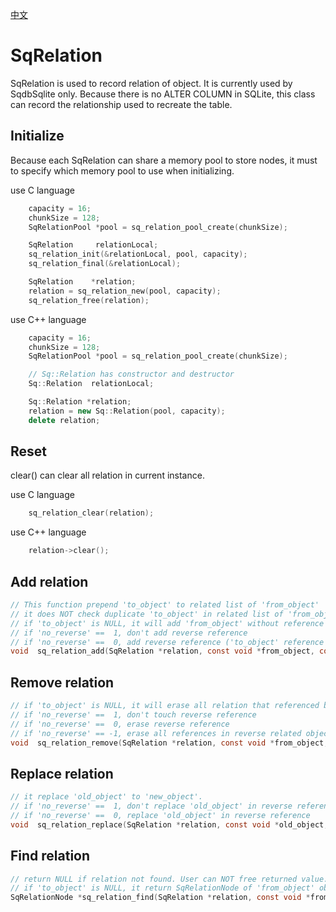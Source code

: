 [中文](SqRelation.cn.md)

# SqRelation

SqRelation is used to record relation of object. It is currently used by SqdbSqlite only.
Because there is no ALTER COLUMN in SQLite, this class can record the relationship used to recreate the table.

## Initialize

Because each SqRelation can share a memory pool to store nodes, it must to specify which memory pool to use when initializing.

use C language

```c
	capacity = 16;
	chunkSize = 128;
	SqRelationPool *pool = sq_relation_pool_create(chunkSize);

	SqRelation     relationLocal;
	sq_relation_init(&relationLocal, pool, capacity);
	sq_relation_final(&relationLocal);

	SqRelation    *relation;
	relation = sq_relation_new(pool, capacity);
	sq_relation_free(relation);
```

use C++ language

```c++
	capacity = 16;
	chunkSize = 128;
	SqRelationPool *pool = sq_relation_pool_create(chunkSize);

	// Sq::Relation has constructor and destructor
	Sq::Relation  relationLocal;

	Sq::Relation *relation;
	relation = new Sq::Relation(pool, capacity);
	delete relation;
```

## Reset

clear() can clear all relation in current instance.  
  
use C language

```c
	sq_relation_clear(relation);
```

use C++ language

```c++
	relation->clear();
```

## Add relation

```c
// This function prepend 'to_object' to related list of 'from_object'
// it does NOT check duplicate 'to_object' in related list of 'from_object'
// if 'to_object' is NULL, it will add 'from_object' without reference to 'to_object'
// if 'no_reverse' ==  1, don't add reverse reference
// if 'no_reverse' ==  0, add reverse reference ('to_object' reference to 'from_object')
void  sq_relation_add(SqRelation *relation, const void *from_object, const void *to_object, int no_reverse);
```

## Remove relation

```c
// if 'to_object' is NULL, it will erase all relation that referenced by 'from_object'
// if 'no_reverse' ==  1, don't touch reverse reference
// if 'no_reverse' ==  0, erase reverse reference
// if 'no_reverse' == -1, erase all references in reverse related objects. 'to_object_free_func' must use with this mode.
void  sq_relation_remove(SqRelation *relation, const void *from_object, const void *to_object, int no_reverse, SqDestroyFunc to_object_free_func);
```

## Replace relation

```c
// it replace 'old_object' to 'new_object'.
// if 'no_reverse' ==  1, don't replace 'old_object' in reverse reference
// if 'no_reverse' ==  0, replace 'old_object' in reverse reference
void  sq_relation_replace(SqRelation *relation, const void *old_object, const void *new_object, int no_reverse);
```

## Find relation

```c
// return NULL if relation not found. User can NOT free returned value.
// if 'to_object' is NULL, it return SqRelationNode of 'from_object' object.
SqRelationNode *sq_relation_find(SqRelation *relation, const void *from_object, const void *to_object);
```
